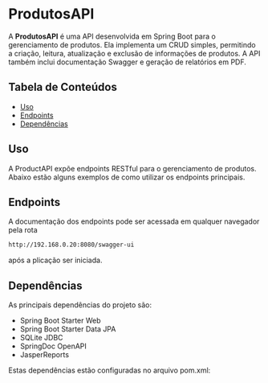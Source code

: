 
# ProdutosAPI

A **ProdutosAPI** é uma API desenvolvida em Spring Boot para o gerenciamento de produtos. Ela implementa um CRUD simples, permitindo a criação, leitura, atualização e exclusão de informações de produtos. A API também inclui documentação Swagger e geração de relatórios em PDF.

## Tabela de Conteúdos

- [Uso](#uso)
- [Endpoints](#endpoints)
- [Dependências](#dependências)

## Uso
A ProductAPI expõe endpoints RESTful para o gerenciamento de produtos. Abaixo estão alguns exemplos de como utilizar os endpoints principais.

## Endpoints
A documentação dos endpoints pode ser acessada em qualquer navegador pela rota 
```bash
http://192.168.0.20:8080/swagger-ui
```
após a plicação ser iniciada.

## Dependências
   As principais dependências do projeto são:
   - Spring Boot Starter Web
   - Spring Boot Starter Data JPA
   - SQLite JDBC
   - SpringDoc OpenAPI
   - JasperReports

   Estas dependências estão configuradas no arquivo pom.xml:
